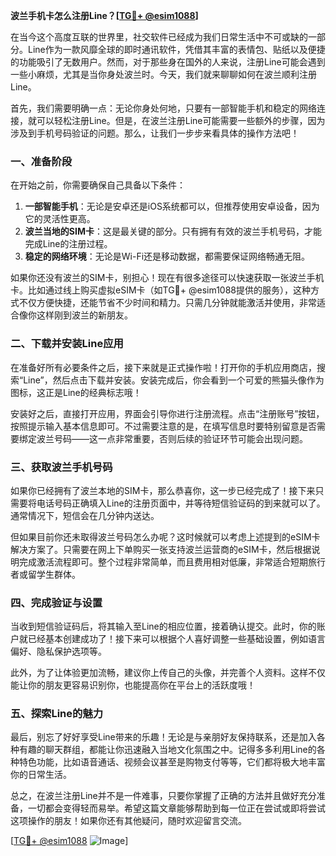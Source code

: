 **波兰手机卡怎么注册Line？[[TG💪+ @esim1088](https://t.me/s/esim1088)]**

在当今这个高度互联的世界里，社交软件已经成为我们日常生活中不可或缺的一部分。Line作为一款风靡全球的即时通讯软件，凭借其丰富的表情包、贴纸以及便捷的功能吸引了无数用户。然而，对于那些身在国外的人来说，注册Line可能会遇到一些小麻烦，尤其是当你身处波兰时。今天，我们就来聊聊如何在波兰顺利注册Line。

首先，我们需要明确一点：无论你身处何地，只要有一部智能手机和稳定的网络连接，就可以轻松注册Line。但是，在波兰注册Line可能需要一些额外的步骤，因为涉及到手机号码验证的问题。那么，让我们一步步来看具体的操作方法吧！

### 一、准备阶段

在开始之前，你需要确保自己具备以下条件：

1. **一部智能手机**：无论是安卓还是iOS系统都可以，但推荐使用安卓设备，因为它的灵活性更高。
2. **波兰当地的SIM卡**：这是最关键的部分。只有拥有有效的波兰手机号码，才能完成Line的注册过程。
3. **稳定的网络环境**：无论是Wi-Fi还是移动数据，都需要保证网络畅通无阻。

如果你还没有波兰的SIM卡，别担心！现在有很多途径可以快速获取一张波兰手机卡。比如通过线上购买虚拟eSIM卡（如TG💪+ @esim1088提供的服务），这种方式不仅方便快捷，还能节省不少时间和精力。只需几分钟就能激活并使用，非常适合像你这样刚到波兰的新朋友。

### 二、下载并安装Line应用

在准备好所有必要条件之后，接下来就是正式操作啦！打开你的手机应用商店，搜索“Line”，然后点击下载并安装。安装完成后，你会看到一个可爱的熊猫头像作为图标，这正是Line的经典标志哦！

安装好之后，直接打开应用，界面会引导你进行注册流程。点击“注册账号”按钮，按照提示输入基本信息即可。不过需要注意的是，在填写信息时要特别留意是否需要绑定波兰号码——这一点非常重要，否则后续的验证环节可能会出现问题。

### 三、获取波兰手机号码

如果你已经拥有了波兰本地的SIM卡，那么恭喜你，这一步已经完成了！接下来只需要将电话号码正确填入Line的注册页面中，并等待短信验证码的到来就可以了。通常情况下，短信会在几分钟内送达。

但如果目前你还未取得波兰号码怎么办呢？这时候就可以考虑上述提到的eSIM卡解决方案了。只需要在网上下单购买一张支持波兰运营商的eSIM卡，然后根据说明完成激活流程即可。整个过程非常简单，而且费用相对低廉，非常适合短期旅行者或留学生群体。

### 四、完成验证与设置

当收到短信验证码后，将其输入至Line的相应位置，接着确认提交。此时，你的账户就已经基本创建成功了！接下来可以根据个人喜好调整一些基础设置，例如语言偏好、隐私保护选项等。

此外，为了让体验更加流畅，建议你上传自己的头像，并完善个人资料。这样不仅能让你的朋友更容易识别你，也能提高你在平台上的活跃度哦！

### 五、探索Line的魅力

最后，别忘了好好享受Line带来的乐趣！无论是与亲朋好友保持联系，还是加入各种有趣的聊天群组，都能让你迅速融入当地文化氛围之中。记得多多利用Line的各种特色功能，比如语音通话、视频会议甚至是购物支付等等，它们都将极大地丰富你的日常生活。

总之，在波兰注册Line并不是一件难事，只要你掌握了正确的方法并且做好充分准备，一切都会变得轻而易举。希望这篇文章能够帮助到每一位正在尝试或即将尝试这项操作的朋友！如果你还有其他疑问，随时欢迎留言交流。

[[TG💪+ @esim1088](https://t.me/s/esim1088) ![Image](https://i.postimg.cc/4NQfJmqS/Snipaste-2025-05-13-00-14-12.png)]